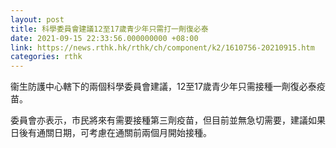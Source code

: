 ```yaml
---
layout: post
title: 科學委員會建議12至17歲青少年只需打一劑復必泰
date: 2021-09-15 22:33:56.000000000 +08:00
link: https://news.rthk.hk/rthk/ch/component/k2/1610756-20210915.htm
categories: rthk
---
```


衞生防護中心轄下的兩個科學委員會建議，12至17歲青少年只需接種一劑復必泰疫苗。

委員會亦表示，市民將來有需要接種第三劑疫苗，但目前並無急切需要，建議如果日後有通關日期，可考慮在通關前兩個月開始接種。
